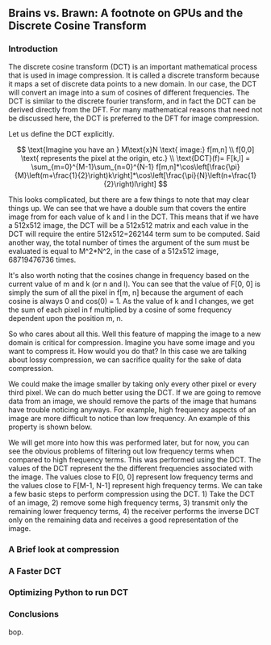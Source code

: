 ---
---
## Brains vs. Brawn: A footnote on GPUs and the Discrete Cosine Transform

### Introduction

The discrete cosine transform (DCT) is an important mathematical process that is used in image compression. It is called a discrete transform because it maps a set of discrete data points to a new domain. In our case, the DCT will convert an image into a sum of cosines of different frequencies. The DCT is similar to the discrete fourier transform, and in fact the DCT can be derived directly from the DFT. For many mathematical reasons that need not be discussed here, the DCT is preferred to the DFT for image compression.

Let us define the DCT explicitly.


$$
\text{Imagine you have an } M\text{x}N \text{ image:} f[m,n]
\\
f[0,0] \text{ represents the pixel at the origin, etc.}
\\
\text{DCT}(f)= F[k,l] = \sum_{m=0}^{M-1}\sum_{n=0}^{N-1} f[m,n]*\cos\left[\frac{\pi}{M}\left(m+\frac{1}{2}\right)k\right]*\cos\left[\frac{\pi}{N}\left(n+\frac{1}{2}\right)l\right]
$$


This looks complicated, but there are a few things to note that may clear things up. We can see that we have a double sum that covers the entire image from for each value of k and l in the DCT. This means that if we have a 512x512 image, the DCT will be a 512x512 matrix and each value in the DCT will require the entire 512x512=262144 term sum to be computed. Said another way, the total number of times the argument of the sum must be evaluated is equal to M^2*N^2, in the case of a 512x512 image, 68719476736 times.

It's also worth noting that the cosines change in frequency based on the current value of m and k (or n and l). You can see that the value of F[0, 0] is simply the sum of all the pixel in f[m, n] because the argument of each cosine is always 0 and cos(0) = 1. As the value of k and l changes, we get the sum of each pixel in f multiplied by a cosine of some frequency dependent upon the position m, n.

So who cares about all this. Well this feature of mapping the image to a new domain is critical for compression. Imagine you have some image and you want to compress it. How would you do that? In this case we are talking about lossy compression, we can sacrifice quality for the sake of data compression.

We could make the image smaller by taking only every other pixel or every third pixel. We can do much better using the DCT. If we are going to remove data from an image, we should remove the parts of the image that humans have trouble noticing anyways. For example, high frequency aspects of an image are more difficult to notice than low frequency. An example of this property is shown below.



We will get more into how this was performed later, but for now, you can see the obvious problems of filtering out low frequency terms when compared to high frequency terms. This was performed using the DCT. The values of the DCT represent the the different frequencies associated with the image. The values close to F[0, 0] represent low frequency terms and the values close to F[M-1, N-1] represent high frequency terms. We can take a few basic steps to perform compression using the DCT. 1) Take the DCT of an image, 2) remove some high frequency terms, 3) transmit only the remaining lower frequency terms, 4) the receiver performs the inverse DCT only on the remaining data and receives a good representation of the image.

### A Brief look at compression



### A Faster DCT



### Optimizing Python to run DCT

### Conclusions

bop.

<script type="text/x-mathjax-config">
    MathJax.Hub.Config({
      tex2jax: {
        skipTags: ['script', 'noscript', 'style', 'textarea', 'pre'],
        inlineMath: [['$','$']]
      }
    });
</script>
<script src="https://cdn.mathjax.org/mathjax/latest/MathJax.js?config=TeX-AMS-MML_HTMLorMML" type="text/javascript"></script>
